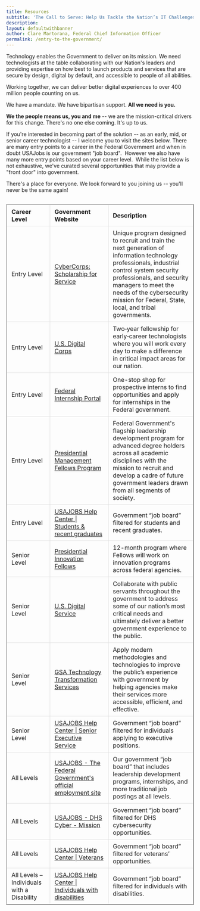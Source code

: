 ```yaml
---
title: Resources
subtitle: 'The Call to Serve: Help Us Tackle the Nation’s IT Challenges'
description:
layout: defaultwithbanner
author: Clare Martorana, Federal Chief Information Officer
permalink: /entry-to-the-government/
---
```


Technology enables the Government to deliver on its mission. We need technologists at the table collaborating with our Nation's leaders and providing expertise on how best to launch products and services that are secure by design, digital by default, and accessible to people of all abilities.

Working together, we can deliver better digital experiences to over 400 million people counting on us.

We have a mandate. We have bipartisan support. **All we need is you.** 

**We the people means us, you and me** -- we are the mission-critical drivers for this change. There's no one else coming. It's up to us. 

If you're interested in becoming part of the solution -- as an early, mid, or senior career technologist -- I welcome you to visit the sites below. There are many entry points to a career in the Federal Government and when in doubt USAJobs is our government "job board".  However we also have many more entry points based on your career level.  While the list below is not exhaustive, we've curated several opportunities that may provide a "front door" into government.   

There's a place for everyone. We look forward to you joining us -- you'll never be the same again!

<div class="table-container">
    <table border="1" class="dataframe responsive-table">
  <thead>
    <tr style="text-align: right;">
      <th>Career Level</th>
      <th>Government Website</th>
      <th>Description</th>
    </tr>
  </thead>
  <tbody>
    <tr>
      <td>Entry Level</td>
      <td><a href="https://sfs.opm.gov/" target="_blank">CyberCorps: Scholarship for Service</a></td>
      <td>Unique program designed to recruit and train the next generation of information technology professionals, industrial control system security professionals, and security managers to meet the needs of the cybersecurity mission for Federal, State, local, and tribal governments.</td>
    </tr>
    <tr>
      <td>Entry Level</td>
      <td><a href="https://digitalcorps.gsa.gov/" target="_blank">U.S. Digital Corps</a></td>
      <td>Two‑year fellowship for early‑career technologists where you will work every day to make a difference in critical impact areas for our nation.</td>
    </tr>
    <tr>
      <td>Entry Level</td>
      <td><a href="https://intern.usajobs.gov/Search/Results?hp=student&wt=15328&s=salary&sd=desc&p=1" target="_blank">Federal Internship Portal</a></td>
      <td>One-stop shop for prospective interns to find opportunities and apply for internships in the Federal government.</td>
    </tr>
    <tr>
      <td>Entry Level</td>
      <td><a href="https://www.pmf.gov/" target="_blank">Presidential Management Fellows Program</a></td>
      <td>Federal Government's flagship leadership development program for advanced degree holders across all academic disciplines with the mission to recruit and develop a cadre of future government leaders drawn from all segments of society.</td>
    </tr>
    <tr>
      <td>Entry Level</td>
      <td><a href="https://www.usajobs.gov/Help/working-in-government/unique-hiring-paths/students/" target="_blank">USAJOBS Help Center | Students &amp; recent graduates</a></td>
      <td>Government “job board” filtered for students and recent graduates.</td>
    </tr>
    <tr>
      <td>Senior Level</td>
      <td><a href="https://presidentialinnovationfellows.gov/" target="_blank">Presidential Innovation Fellows</a></td>
      <td>12-month program where Fellows will  work on innovation programs across federal agencies.</td>
    </tr>
    <tr>
      <td>Senior Level</td>
      <td><a href="https://www.usds.gov/" target="_blank">U.S. Digital Service</a></td>
      <td>Collaborate with public servants throughout the government to address some of our nation’s most critical needs and ultimately deliver a better government experience to the public.</td>
    </tr>
    <tr>
      <td>Senior Level</td>
      <td><a href="https://join.tts.gsa.gov/" target="_blank">GSA Technology Transformation Services</a></td>
      <td>Apply modern methodologies and technologies to improve the public’s experience with government by helping agencies make their services more accessible, efficient, and effective.</td>
    </tr>
    <tr>
      <td>Senior Level</td>
      <td><a href="https://www.usajobs.gov/Help/working-in-government/unique-hiring-paths/senior-executive-service/" target="_blank">USAJOBS Help Center | Senior Executive Service</a></td>
      <td>Government “job board” filtered for individuals applying to executive positions.</td>
    </tr>
    <tr>
      <td>All Levels</td>
      <td><a href="https://www.usajobs.gov/" target="_blank">USAJOBS - The Federal Government's official employment site</a></td>
      <td>Our government “job board” that includes leadership development programs, internships, and more traditional job postings at all levels.</td>
    </tr>
    <tr>
      <td>All Levels</td>
      <td><a href="https://dhscs.usajobs.gov/" target="_blank">USAJOBS - DHS Cyber - Mission</a></td>
      <td>Government “job board” filtered for DHS cybersecurity opportunities.</td>
    </tr>
    <tr>
      <td>All Levels</td>
      <td><a href="https://www.usajobs.gov/Help/working-in-government/unique-hiring-paths/veterans/" target="_blank">USAJOBS Help Center | Veterans</a></td>
      <td>Government “job board” filtered for veterans’ opportunities.</td>
    </tr>
    <tr>
      <td>All Levels – Individuals with a Disability</td>
      <td><a href="https://www.usajobs.gov/Help/working-in-government/unique-hiring-paths/individuals-with-disabilities/" target="_blank">USAJOBS Help Center | Individuals with disabilities</a></td>
      <td>Government “job board” filtered for individuals with disabilities.</td>
    </tr>
  </tbody>
</table>
</div>

<meta name="viewport" content="width=device-width, initial-scale=1.0">

<style>
    .table-container {
        overflow-x: auto;
        margin-bottom: 2rem;
    }
    
    .responsive-table {
        width: 100%;
        border-collapse: collapse;
    }

    .responsive-table th, .responsive-table td {
        padding: 8px 12px;
        border: 1px solid #ddd;
        text-align: left;
    }
</style>

